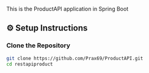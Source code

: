This is the ProductAPI application in Spring Boot
## ⚙️ Setup Instructions

### Clone the Repository
```bash
git clone https://github.com/Prax69/ProductAPI.git
cd restapiproduct
